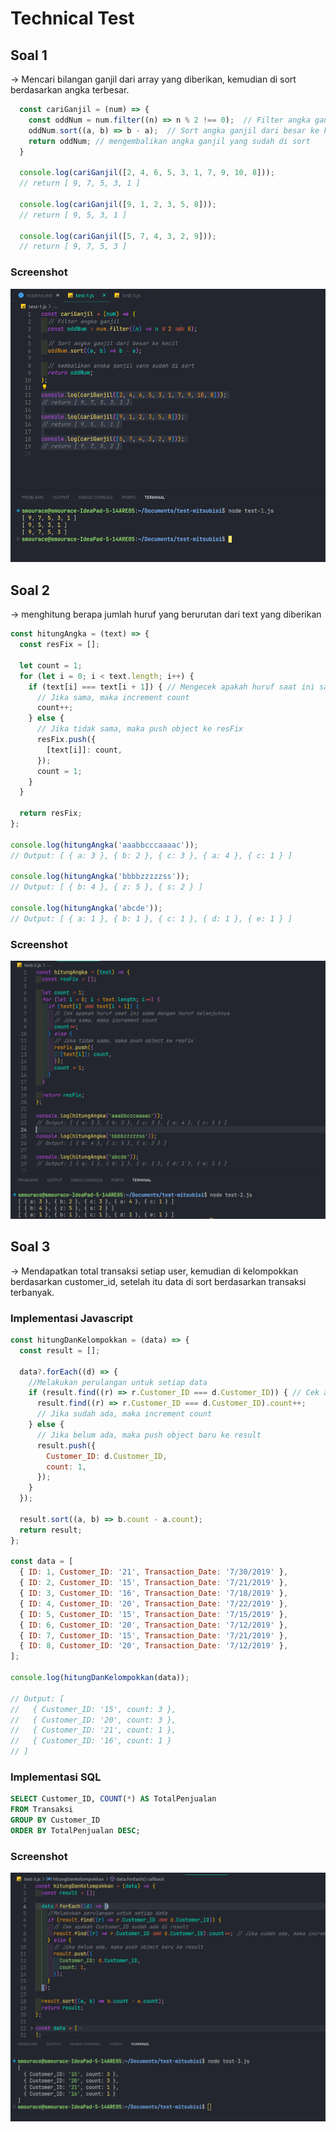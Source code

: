 # Technical Test

## Soal 1
-> Mencari bilangan ganjil dari array yang diberikan, kemudian di sort berdasarkan angka terbesar.

```js
  const cariGanjil = (num) => {
    const oddNum = num.filter((n) => n % 2 !== 0);  // Filter angka ganjil
    oddNum.sort((a, b) => b - a);  // Sort angka ganjil dari besar ke kecil
    return oddNum; // mengembalikan angka ganjil yang sudah di sort
  }

  console.log(cariGanjil([2, 4, 6, 5, 3, 1, 7, 9, 10, 8]));
  // return [ 9, 7, 5, 3, 1 ]

  console.log(cariGanjil([9, 1, 2, 3, 5, 8]));
  // return [ 9, 5, 3, 1 ]

  console.log(cariGanjil([5, 7, 4, 3, 2, 9]));
  // return [ 9, 7, 5, 3 ]
```
### Screenshot
![screenshot](https://raw.githubusercontent.com/HariisV/Technical-Test/main/image/test-1.png)

## Soal 2
-> menghitung berapa jumlah huruf yang berurutan dari text yang diberikan

```js
const hitungAngka = (text) => {
  const resFix = [];

  let count = 1;
  for (let i = 0; i < text.length; i++) {
    if (text[i] === text[i + 1]) { // Mengecek apakah huruf saat ini sama dengan huruf selanjutnya
      // Jika sama, maka increment count
      count++;
    } else {
      // Jika tidak sama, maka push object ke resFix
      resFix.push({
        [text[i]]: count,
      });
      count = 1;
    }
  }

  return resFix;
};

console.log(hitungAngka('aaabbcccaaaac'));
// Output: [ { a: 3 }, { b: 2 }, { c: 3 }, { a: 4 }, { c: 1 } ]

console.log(hitungAngka('bbbbzzzzzss'));
// Output: [ { b: 4 }, { z: 5 }, { s: 2 } ]

console.log(hitungAngka('abcde'));
// Output: [ { a: 1 }, { b: 1 }, { c: 1 }, { d: 1 }, { e: 1 } ]
```
### Screenshot
![screenshot](https://raw.githubusercontent.com/HariisV/Technical-Test/main/image/test-2.png)

## Soal 3
-> Mendapatkan total transaksi setiap user, kemudian di kelompokkan berdasarkan customer_id, setelah itu data di sort berdasarkan transaksi terbanyak.

### Implementasi Javascript
```js
const hitungDanKelompokkan = (data) => {
  const result = [];

  data?.forEach((d) => {
    //Melakukan perulangan untuk setiap data
    if (result.find((r) => r.Customer_ID === d.Customer_ID)) { // Cek apakah Customer_ID sudah ada di result
      result.find((r) => r.Customer_ID === d.Customer_ID).count++; 
      // Jika sudah ada, maka increment count
    } else {
      // Jika belum ada, maka push object baru ke result
      result.push({
        Customer_ID: d.Customer_ID,
        count: 1,
      });
    }
  });

  result.sort((a, b) => b.count - a.count);
  return result;
};

const data = [
  { ID: 1, Customer_ID: '21', Transaction_Date: '7/30/2019' },
  { ID: 2, Customer_ID: '15', Transaction_Date: '7/21/2019' },
  { ID: 3, Customer_ID: '16', Transaction_Date: '7/18/2019' },
  { ID: 4, Customer_ID: '20', Transaction_Date: '7/22/2019' },
  { ID: 5, Customer_ID: '15', Transaction_Date: '7/15/2019' },
  { ID: 6, Customer_ID: '20', Transaction_Date: '7/12/2019' },
  { ID: 7, Customer_ID: '15', Transaction_Date: '7/21/2019' },
  { ID: 8, Customer_ID: '20', Transaction_Date: '7/12/2019' },
];

console.log(hitungDanKelompokkan(data));

// Output: [
//   { Customer_ID: '15', count: 3 },
//   { Customer_ID: '20', count: 3 },
//   { Customer_ID: '21', count: 1 },
//   { Customer_ID: '16', count: 1 }
// ]
```

### Implementasi SQL
```sql
SELECT Customer_ID, COUNT(*) AS TotalPenjualan
FROM Transaksi
GROUP BY Customer_ID
ORDER BY TotalPenjualan DESC;
```

### Screenshot
![screenshot](https://raw.githubusercontent.com/HariisV/Technical-Test/main/image/test-3.png)
